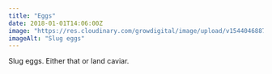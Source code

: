 ```yaml
---
title: "Eggs"
date: 2018-01-01T14:06:00Z
image: "https://res.cloudinary.com/growdigital/image/upload/v1544046887/slug-eggs-39436727131.jpg"
imageAlt: "Slug eggs"
---
```


Slug eggs. Either that or land caviar.
